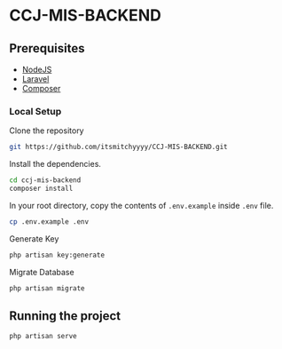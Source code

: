 # CCJ-MIS-BACKEND

## Prerequisites

-   [NodeJS](https://nodejs.org/en)
-   [Laravel](https://laravel.com/docs/10.x)
-   [Composer](https://getcomposer.org/)

### Local Setup

Clone the repository

```sh
git https://github.com/itsmitchyyyy/CCJ-MIS-BACKEND.git
```

Install the dependencies.

```sh
cd ccj-mis-backend
composer install
```

In your root directory, copy the contents of `.env.example` inside `.env` file.

```sh
cp .env.example .env
```

Generate Key

```sh
php artisan key:generate
```

Migrate Database

```sh
php artisan migrate
```

## Running the project

```sh
php artisan serve
```
